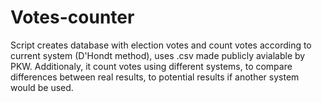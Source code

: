 # Votes-counter
Script creates database with election votes and count votes according to current system (D'Hondt method), uses .csv made publicly avialable by PKW. Additionaly, it count votes using different systems, to compare differences between real results, to potential results if another system would be used. 
